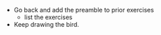 * Go back and add the preamble to prior exercises
    * list the exercises
* Keep drawing the bird.
    